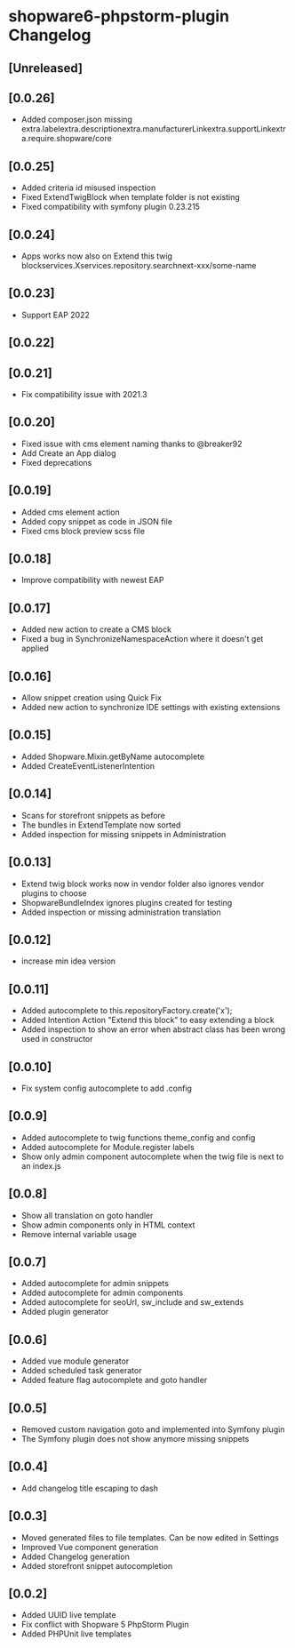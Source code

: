 <!-- Keep a Changelog guide -> https://keepachangelog.com -->

# shopware6-phpstorm-plugin Changelog

## [Unreleased]

## [0.0.26]
- Added composer.json missing extra.labelextra.descriptionextra.manufacturerLinkextra.supportLinkextra.require.shopware/core

## [0.0.25]
- Added criteria id misused inspection
- Fixed ExtendTwigBlock when template folder is not existing
- Fixed compatibility with symfony plugin 0.23.215

## [0.0.24]
- Apps works now also on Extend this twig blockservices.Xservices.repository.searchnext-xxx/some-name

## [0.0.23]
- Support EAP 2022

## [0.0.22]

## [0.0.21]
- Fix compatibility issue with 2021.3

## [0.0.20]
- Fixed issue with cms element naming thanks to @breaker92 
- Add Create an App dialog
- Fixed deprecations

## [0.0.19]
- Added cms element action
- Added copy snippet as code in JSON file
- Fixed cms block preview scss file

## [0.0.18]
- Improve compatibility with newest EAP

## [0.0.17]
- Added new action to create a CMS block
- Fixed a bug in SynchronizeNamespaceAction where it doesn't get applied

## [0.0.16]
- Allow snippet creation using Quick Fix
- Added new action to synchronize IDE settings with existing extensions

## [0.0.15]
- Added Shopware.Mixin.getByName autocomplete
- Added CreateEventListenerIntention

## [0.0.14]
- Scans for storefront snippets as before
- The bundles in ExtendTemplate now sorted
- Added inspection for missing snippets in Administration

## [0.0.13]
- Extend twig block works now in vendor folder also ignores vendor plugins to choose
- ShopwareBundleIndex ignores plugins created for testing
- Added inspection or missing administration translation

## [0.0.12]
- increase min idea version

## [0.0.11]
- Added autocomplete to this.repositoryFactory.create('x');
- Added Intention Action "Extend this block" to easy extending a block
- Added inspection to show an error when abstract class has been wrong used in constructor

## [0.0.10]
- Fix system config autocomplete to add .config

## [0.0.9]
- Added autocomplete to twig functions theme_config and config
- Added autocomplete for Module.register labels
- Show only admin component autocomplete when the twig file is next to an index.js

## [0.0.8]
- Show all translation on goto handler
- Show admin components only in HTML context
- Remove internal variable usage

## [0.0.7]
- Added autocomplete for admin snippets
- Added autocomplete for admin components
- Added autocomplete for seoUrl, sw_include and sw_extends
- Added plugin generator

## [0.0.6]
- Added vue module generator
- Added scheduled task generator
- Added feature flag autocomplete and goto handler

## [0.0.5]
- Removed custom navigation goto and implemented into Symfony plugin
- The Symfony plugin does not show anymore missing snippets

## [0.0.4]
- Add changelog title escaping to dash

## [0.0.3]
- Moved generated files to file templates. Can be now edited in Settings
- Improved Vue component generation
- Added Changelog generation
- Added storefront snippet autocompletion

## [0.0.2]
- Added UUID live template
- Fix conflict with Shopware 5 PhpStorm Plugin
- Added PHPUnit live templates